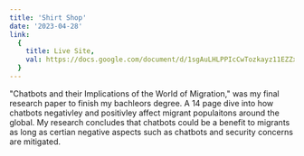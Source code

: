 ```yaml
---
title: 'Shirt Shop'
date: '2023-04-28'
link:
  {
    title: Live Site,
    val: https://docs.google.com/document/d/1sgAuLHLPPIcCwTozkayz11EZZxEpNr6HSMLp1gSaKaY/edit?usp=sharing,
  }
---
```


"Chatbots and their Implications of the World of Migration," was my final research paper to finish my bachleors degree. A 14 page dive into how chatbots negativley and positivley affect migrant populaitons around the global. My research concludes that chatbots could be a benefit to migrants as long as certian negative aspects such as chatbots and security concerns are mitigated.
